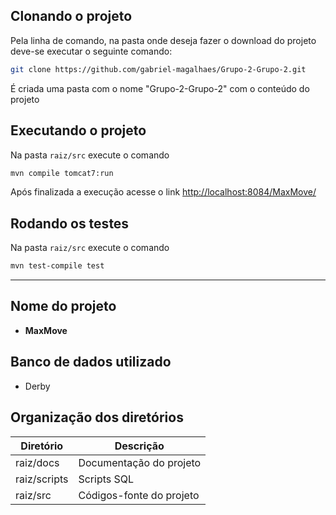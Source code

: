 ## Clonando o projeto

Pela linha de comando, na pasta onde deseja fazer o download do projeto deve-se executar o seguinte comando:
```sh
git clone https://github.com/gabriel-magalhaes/Grupo-2-Grupo-2.git
```
É criada uma pasta com o nome "Grupo-2-Grupo-2" com o conteúdo do projeto

## Executando o projeto

Na pasta `raiz/src` execute o comando
```sh
mvn compile tomcat7:run
```

Após finalizada a execução acesse o link <http://localhost:8084/MaxMove/>

## Rodando os testes

Na pasta `raiz/src` execute o comando
```sh
mvn test-compile test
```

---

## Nome do projeto

* **MaxMove**

## Banco de dados utilizado

* Derby

## Organização dos diretórios

| Diretório | Descrição |
| --------- | --------- |
| raiz/docs | Documentação do projeto |
| raiz/scripts | Scripts SQL |
| raiz/src | Códigos-fonte do projeto |
